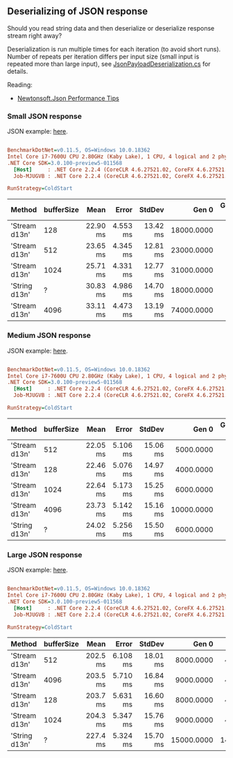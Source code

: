 ﻿## Deserializing of JSON response

Should you read string data and then deserialize or deserialize response stream right away?

Deserialization is run multiple times for each iteration (to avoid short runs).
Number of repeats per iteration differs per input size (small input is repeated more than large input),
see [JsonPayloadDeserialization.cs](./JsonPayloadDeserialization.cs) for details.

Reading:
- [Newtonsoft.Json Performance Tips](https://www.newtonsoft.com/json/help/html/Performance.htm)

### Small JSON response

JSON example: [here](../../Data/S.json).

``` ini

BenchmarkDotNet=v0.11.5, OS=Windows 10.0.18362
Intel Core i7-7600U CPU 2.80GHz (Kaby Lake), 1 CPU, 4 logical and 2 physical cores
.NET Core SDK=3.0.100-preview5-011568
  [Host]     : .NET Core 2.2.4 (CoreCLR 4.6.27521.02, CoreFX 4.6.27521.01), 64bit RyuJIT
  Job-MJUGVB : .NET Core 2.2.4 (CoreCLR 4.6.27521.02, CoreFX 4.6.27521.01), 64bit RyuJIT

RunStrategy=ColdStart  

```
|        Method | bufferSize |     Mean |    Error |   StdDev |      Gen 0 | Gen 1 | Gen 2 | Allocated |
|-------------- |----------- |---------:|---------:|---------:|-----------:|------:|------:|----------:|
| &#39;Stream d13n&#39; |        128 | 22.90 ms | 4.553 ms | 13.42 ms | 18000.0000 |     - |     - |  36.39 MB |
| &#39;Stream d13n&#39; |        512 | 23.65 ms | 4.345 ms | 12.81 ms | 23000.0000 |     - |     - |  47.38 MB |
| &#39;Stream d13n&#39; |       1024 | 25.71 ms | 4.331 ms | 12.77 ms | 31000.0000 |     - |     - |  62.03 MB |
| &#39;String d13n&#39; |          ? | 30.83 ms | 4.986 ms | 14.70 ms | 18000.0000 |     - |     - |   36.7 MB |
| &#39;Stream d13n&#39; |       4096 | 33.11 ms | 4.473 ms | 13.19 ms | 74000.0000 |     - |     - | 149.92 MB |

### Medium JSON response

JSON example: [here](../../Data/M.json).

``` ini

BenchmarkDotNet=v0.11.5, OS=Windows 10.0.18362
Intel Core i7-7600U CPU 2.80GHz (Kaby Lake), 1 CPU, 4 logical and 2 physical cores
.NET Core SDK=3.0.100-preview5-011568
  [Host]     : .NET Core 2.2.4 (CoreCLR 4.6.27521.02, CoreFX 4.6.27521.01), 64bit RyuJIT
  Job-MJUGVB : .NET Core 2.2.4 (CoreCLR 4.6.27521.02, CoreFX 4.6.27521.01), 64bit RyuJIT

RunStrategy=ColdStart  

```
|        Method | bufferSize |     Mean |    Error |   StdDev |      Gen 0 | Gen 1 | Gen 2 | Allocated |
|-------------- |----------- |---------:|---------:|---------:|-----------:|------:|------:|----------:|
| &#39;Stream d13n&#39; |        512 | 22.05 ms | 5.106 ms | 15.06 ms |  5000.0000 |     - |     - |   10.6 MB |
| &#39;Stream d13n&#39; |        128 | 22.46 ms | 5.076 ms | 14.97 ms |  4000.0000 |     - |     - |   9.51 MB |
| &#39;Stream d13n&#39; |       1024 | 22.64 ms | 5.173 ms | 15.25 ms |  6000.0000 |     - |     - |  12.07 MB |
| &#39;Stream d13n&#39; |       4096 | 23.73 ms | 5.142 ms | 15.16 ms | 10000.0000 |     - |     - |  20.86 MB |
| &#39;String d13n&#39; |          ? | 24.02 ms | 5.256 ms | 15.50 ms |  6000.0000 |     - |     - |  12.92 MB |

### Large JSON response

JSON example: [here](../../Data/L.json).

``` ini

BenchmarkDotNet=v0.11.5, OS=Windows 10.0.18362
Intel Core i7-7600U CPU 2.80GHz (Kaby Lake), 1 CPU, 4 logical and 2 physical cores
.NET Core SDK=3.0.100-preview5-011568
  [Host]     : .NET Core 2.2.4 (CoreCLR 4.6.27521.02, CoreFX 4.6.27521.01), 64bit RyuJIT
  Job-MJUGVB : .NET Core 2.2.4 (CoreCLR 4.6.27521.02, CoreFX 4.6.27521.01), 64bit RyuJIT

RunStrategy=ColdStart  

```
|        Method | bufferSize |     Mean |    Error |   StdDev |      Gen 0 |      Gen 1 |      Gen 2 | Allocated |
|-------------- |----------- |---------:|---------:|---------:|-----------:|-----------:|-----------:|----------:|
| &#39;Stream d13n&#39; |        512 | 202.5 ms | 6.108 ms | 18.01 ms |  8000.0000 |  4000.0000 |          - |   47.4 MB |
| &#39;Stream d13n&#39; |       4096 | 203.5 ms | 5.710 ms | 16.84 ms |  9000.0000 |  4000.0000 |          - |  48.43 MB |
| &#39;Stream d13n&#39; |        128 | 203.7 ms | 5.631 ms | 16.60 ms |  8000.0000 |  4000.0000 |          - |  47.29 MB |
| &#39;Stream d13n&#39; |       1024 | 204.3 ms | 5.347 ms | 15.76 ms |  9000.0000 |  4000.0000 |          - |  47.55 MB |
| &#39;String d13n&#39; |          ? | 227.4 ms | 5.324 ms | 15.70 ms | 15000.0000 | 14000.0000 | 14000.0000 |  92.43 MB |
